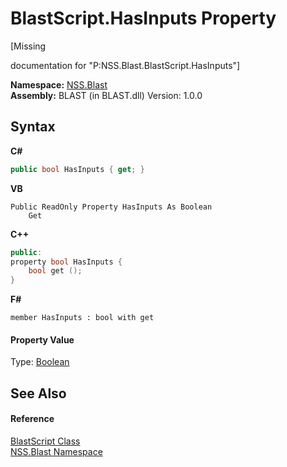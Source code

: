 # BlastScript.HasInputs Property 
 

\[Missing <summary> documentation for "P:NSS.Blast.BlastScript.HasInputs"\]

**Namespace:**&nbsp;<a href="88b55311-4a89-0894-e27a-e157e443c7f7.md">NSS.Blast</a><br />**Assembly:**&nbsp;BLAST (in BLAST.dll) Version: 1.0.0

## Syntax

**C#**<br />
``` C#
public bool HasInputs { get; }
```

**VB**<br />
``` VB
Public ReadOnly Property HasInputs As Boolean
	Get
```

**C++**<br />
``` C++
public:
property bool HasInputs {
	bool get ();
}
```

**F#**<br />
``` F#
member HasInputs : bool with get

```


#### Property Value
Type: <a href="https://docs.microsoft.com/dotnet/api/system.boolean" target="_blank" rel="noopener noreferrer">Boolean</a>

## See Also


#### Reference
<a href="701ebde6-515e-1fd5-a11a-526716112a12.md">BlastScript Class</a><br /><a href="88b55311-4a89-0894-e27a-e157e443c7f7.md">NSS.Blast Namespace</a><br />